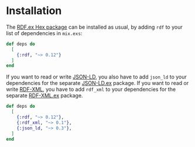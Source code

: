 # Installation

The [RDF.ex Hex package](https://hex.pm/packages/rdf) can be installed as usual, by adding `rdf` to your list of dependencies in `mix.exs`:

```elixir
def deps do
  [
    {:rdf, "~> 0.12"}
  ]
end
```

If you want to read or write [JSON-LD](http://www.w3.org/TR/json-ld/), you also have to add `json_ld` to your dependencies for the separate [JSON-LD.ex](https://hex.pm/packages/json_ld) package. 
If you want to read or write [RDF-XML](http://www.w3.org/TR/rdf-syntax-grammar/), you have to add `rdf_xml` to your dependencies for the separate [RDF-XML.ex](https://hex.pm/packages/rdf_xml) package.

```elixir
def deps do
  [
    {:rdf, "~> 0.12"},
    {:rdf_xml, "~> 0.1"},
    {:json_ld, "~> 0.3"},
  ]
end
```
